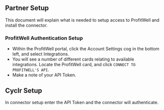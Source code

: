 
<section class="setup partner" markdown="1">

## Partner Setup

<div class="section-content" markdown="1">


This document will explain what is needed to setup access to ProfitWell and install the connector.

### ProfitWell Authentication Setup ###
- Within the ProfitWell portal, click the Account Settings cog in the bottom left, and select Integrations.
- You will see a number of different cards relating to available integrations.  Locate the ProfitWell card, and click ``CONNECT TO PROFITWELL'S API``.
- Make a note of your API Token.

</div>

</section>

<section class="setup cyclr" markdown="1">

## Cyclr Setup

<div class="section-content" markdown="1">

In connector setup enter the API Token and the connector will authenticate.

</div>

</section>

